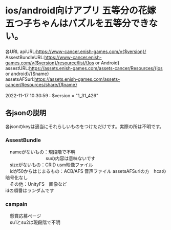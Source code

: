 <h1>ios/android向けアプリ 五等分の花嫁 五つ子ちゃんはパズルを五等分できない。</h1>

各URL
apiURL:https://www-cancer.enish-games.com/v{$version}/<br>
AssestBundleURL:https://www-cancer.enish-games.com/v{$version}/resource/list/{Ios or Android}<br>
assestURL:https://assets.enish-games.com/assets-cancer/Resources/{ios or android}/{$name}<br>
assetsAFSurl:https://assets.enish-games.com/assets-cancer/Resources/share/{$name}<br>
<br>
2022-11-17 10:30:59 : $version = "1_31_426"
<br>
<h2>各jsonの説明</h2>
各jsonのkeyは適当にそれらしいものをつけただけです。実際の所は不明です。
<h3>AssestBundle</h3>
　nameがないもの：現段階で不明<br>
　　　　　　　　　suの内容は意味ないです<br>
　sizeがないもの：CRID usm映像ファイル<br>
　idが50からはじまるもの：ACB/AFS 音声ファイル assetsAFSurlの方　hcaの暗号化なし<br>
　その他：UnityFS　画像など<br>
 idの順番はランダムです
 <h3>campain</h3>
 　懸賞応募ページ<br>
 　su1とsu2は現段階で不明


